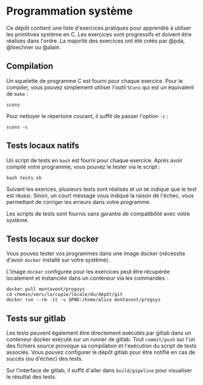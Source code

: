# Programmation système

Ce dépôt contient une liste d'exercices pratiques pour apprendre à utiliser les primitives système en C. Les exercices sont progressifs et doivent être réalisés dans l'ordre. La majorité des exercices ont été créés par @pda, @loechner ou @alain.

## Compilation

Un squelette de programme C est fourni pour chaque exercice. Pour le compiler, vous pouvez simplement utiliser l'outil `SCons` qui est un équivalent de `make` :

    scons

Pour nettoyer le répertoire courant, il suffit de passer l'option `-c` :

    scons -c

## Tests locaux natifs

Un script de tests en `bash` est fourni pour chaque exercice. Après avoir compilé votre programme, vous pouvez le tester via le script :

    bash tests.sh

Suivant les exerices, plusieurs tests sont réalisés et un `OK` indique que le test est réussi. Sinon, un court message vous indique la raison de l'échec, vous permettant de corriger les erreurs dans votre programme.

Les scripts de tests sont fournis sans garantie de compatibilité avec votre système. 

## Tests locaux sur docker

Vous pouvez tester vos programmes dans une image docker (nécessite d'avoir `docker` installé sur votre système).

L'image `docker` configurée pour les exercices peut être récupérée localement et instanciée dans un conteneur via les commandes :

    docker pull montavont/progsys
    cd chemin/vers/la/copie/locale/du/dépôt/git
    docker run --rm -it -v $PWD:/home/alice montavont/progsys

## Tests sur gitlab

Les tests peuvent également être directement exécutés par gitlab dans un conteneur docker exécuté sur un runner de gitlab. Tout `commit/push` sur l'un des fichiers source provoque sa compilation et l'exécution du script de tests associés. Vous pouvez configurer le dépôt gitlab pour être notifié en cas de succès (ou d'échec) des tests.

Sur l'interface de gitlab, il suffit d'aller dans `build/pipeline` pour visualiser le résultat des tests.
